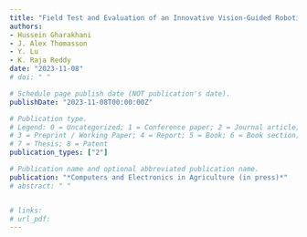 ```yaml
---
title: "Field Test and Evaluation of an Innovative Vision-Guided Robotic Cotton Harvester"
authors: 
- Hussein Gharakhani
- J. Alex Thomasson
- Y. Lu
- K. Raja Reddy
date: "2023-11-08"
# doi: " "

# Schedule page publish date (NOT publication's date).
publishDate: "2023-11-08T00:00:00Z"

# Publication type.
# Legend: 0 = Uncategorized; 1 = Conference paper; 2 = Journal article;
# 3 = Preprint / Working Paper; 4 = Report; 5 = Book; 6 = Book section;
# 7 = Thesis; 8 = Patent
publication_types: ["2"]

# Publication name and optional abbreviated publication name.
publication: "*Computers and Electronics in Agriculture (in press)*"
# abstract: " " 


# links:
# url_pdf: 
---
```

